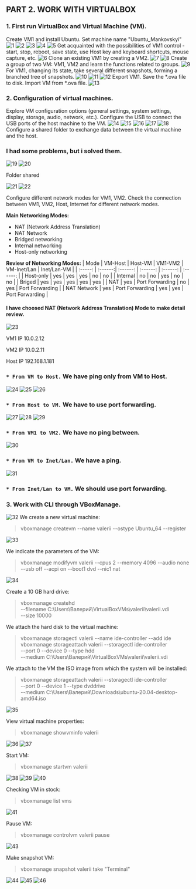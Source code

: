 ## PART 2. WORK WITH VIRTUALBOX

### 1. First run VirtualBox and Virtual Machine (VM).

Create VM1 and install Ubuntu. Set machine name "Ubuntu_Mankovskyi" 
![1](https://github.com/JuniorDevOps/DevOps_online_Kiev_2020Q42021Q1/blob/main/m2/task2.1/part2/screenshots/1.png)
![2](https://github.com/JuniorDevOps/DevOps_online_Kiev_2020Q42021Q1/blob/main/m2/task2.1/part2/screenshots/2.png)
![3](https://github.com/JuniorDevOps/DevOps_online_Kiev_2020Q42021Q1/blob/main/m2/task2.1/part2/screenshots/3.png)
![4](https://github.com/JuniorDevOps/DevOps_online_Kiev_2020Q42021Q1/blob/main/m2/task2.1/part2/screenshots/4.png)
![5](https://github.com/JuniorDevOps/DevOps_online_Kiev_2020Q42021Q1/blob/main/m2/task2.1/part2/screenshots/5.png)
Get acquainted with the possibilities of VM1 control - start, stop, reboot, save state, use Host key and keyboard shortcuts, mouse capture, etc. 
![6](https://github.com/JuniorDevOps/DevOps_online_Kiev_2020Q42021Q1/blob/main/m2/task2.1/part2/screenshots/6.png)
Clone an existing VM1 by creating a VM2.
![7](https://github.com/JuniorDevOps/DevOps_online_Kiev_2020Q42021Q1/blob/main/m2/task2.1/part2/screenshots/7.png)
![8](https://github.com/JuniorDevOps/DevOps_online_Kiev_2020Q42021Q1/blob/main/m2/task2.1/part2/screenshots/8.png)
Create a group of two VM: VM1, VM2 and learn the functions related to groups.
![9](https://github.com/JuniorDevOps/DevOps_online_Kiev_2020Q42021Q1/blob/main/m2/task2.1/part2/screenshots/9.png)
For VM1, changing its state, take several different snapshots, forming a branched tree of snapshots. 
![10](https://github.com/JuniorDevOps/DevOps_online_Kiev_2020Q42021Q1/blob/main/m2/task2.1/part2/screenshots/10.png)
![11](https://github.com/JuniorDevOps/DevOps_online_Kiev_2020Q42021Q1/blob/main/m2/task2.1/part2/screenshots/11.png)
![12](https://github.com/JuniorDevOps/DevOps_online_Kiev_2020Q42021Q1/blob/main/m2/task2.1/part2/screenshots/12.png)
Export VM1. Save the *.ova file to disk. Import VM from *.ova file. 
![13](https://github.com/JuniorDevOps/DevOps_online_Kiev_2020Q42021Q1/blob/main/m2/task2.1/part2/screenshots/13.png)




### 2. Configuration of virtual machines.

Explore VM configuration options (general settings, system settings, display, storage, audio, network, etc.). 
Configure the USB to connect the USB ports of the host machine to the VM.
![14](https://github.com/JuniorDevOps/DevOps_online_Kiev_2020Q42021Q1/blob/main/m2/task2.1/part2/screenshots/14.png)
![15](https://github.com/JuniorDevOps/DevOps_online_Kiev_2020Q42021Q1/blob/main/m2/task2.1/part2/screenshots/15.png)
![16](https://github.com/JuniorDevOps/DevOps_online_Kiev_2020Q42021Q1/blob/main/m2/task2.1/part2/screenshots/16.png)
![17](https://github.com/JuniorDevOps/DevOps_online_Kiev_2020Q42021Q1/blob/main/m2/task2.1/part2/screenshots/17.png)
![18](https://github.com/JuniorDevOps/DevOps_online_Kiev_2020Q42021Q1/blob/main/m2/task2.1/part2/screenshots/18.png)
Configure a shared folder to exchange data between the virtual machine and the host.

### I had some problems, but i solved them. ###
![19](https://github.com/JuniorDevOps/DevOps_online_Kiev_2020Q42021Q1/blob/main/m2/task2.1/part2/screenshots/19.png)
![20](https://github.com/JuniorDevOps/DevOps_online_Kiev_2020Q42021Q1/blob/main/m2/task2.1/part2/screenshots/20.png)

Folder shared

![21](https://github.com/JuniorDevOps/DevOps_online_Kiev_2020Q42021Q1/blob/main/m2/task2.1/part2/screenshots/21.png)
![22](https://github.com/JuniorDevOps/DevOps_online_Kiev_2020Q42021Q1/blob/main/m2/task2.1/part2/screenshots/22.png)

Configure different network modes for VM1, VM2. Check the connection between VM1, VM2, Host, Internet for different network modes.

**Main Networking Modes:**

* NAT (Network Address Translation)
* NAT Network
* Bridged networking
* Internal networking
* Host-only networking  

 **Review of Networking Modes:**
| Mode | VM-Host | Host-VM | VM1-VM2 | VM-Inet/Lan | Inet/Lan-VM |
| :-----: | :------:| :------: | :------: | :------: | :------: |
| Host-only | yes | yes | yes | no | no |
| Internal | no | no | yes | no | no |
| Briged | yes | yes | yes | yes | yes |
| NAT | yes | Port Forwarding | no | yes | Port Forwarding |
| NAT Network | yes | Port Forwarding | yes | yes | Port Forwarding |

#### I have choosed NAT (Network Address Translation)  Mode to make detail review.
 ![23](https://github.com/JuniorDevOps/DevOps_online_Kiev_2020Q42021Q1/blob/main/m2/task2.1/part2/screenshots/23.png)
 
VM1 IP 10.0.2.12

VM2 IP 10.0.2.11

Host IP 192.168.1.181

### `* From VM to Host.` We have ping only from VM to Host. 
![24](https://github.com/JuniorDevOps/DevOps_online_Kiev_2020Q42021Q1/blob/main/m2/task2.1/part2/screenshots/24.png)
![25](https://github.com/JuniorDevOps/DevOps_online_Kiev_2020Q42021Q1/blob/main/m2/task2.1/part2/screenshots/25.png)
![26](https://github.com/JuniorDevOps/DevOps_online_Kiev_2020Q42021Q1/blob/main/m2/task2.1/part2/screenshots/26.png)
### `* From Host to VM.` We have to use port forwarding.
![27](https://github.com/JuniorDevOps/DevOps_online_Kiev_2020Q42021Q1/blob/main/m2/task2.1/part2/screenshots/27.png)
![28](https://github.com/JuniorDevOps/DevOps_online_Kiev_2020Q42021Q1/blob/main/m2/task2.1/part2/screenshots/28.png)
![29](https://github.com/JuniorDevOps/DevOps_online_Kiev_2020Q42021Q1/blob/main/m2/task2.1/part2/screenshots/29.png)
### `* From VM1 to VM2.` We have no ping between.
![30](https://github.com/JuniorDevOps/DevOps_online_Kiev_2020Q42021Q1/blob/main/m2/task2.1/part2/screenshots/30.png)
### `* From VM to Inet/Lan.` We have a ping.
![31](https://github.com/JuniorDevOps/DevOps_online_Kiev_2020Q42021Q1/blob/main/m2/task2.1/part2/screenshots/31.png)
### `* From Inet/Lan to VM.` We should use port forwarding.




### 3. Work with CLI through VBoxManage.

![32](https://github.com/JuniorDevOps/DevOps_online_Kiev_2020Q42021Q1/blob/main/m2/task2.1/part2/screenshots/32.png)
We create a new virtual machine:
> vboxmanage createvm --name valerii --ostype Ubuntu_64 --register

![33](https://github.com/JuniorDevOps/DevOps_online_Kiev_2020Q42021Q1/blob/main/m2/task2.1/part2/screenshots/33.png)

We indicate the parameters of the VM:
> vboxmanage modifyvm valerii --cpus 2 --memory 4096 --audio none \
  --usb off --acpi on --boot1 dvd --nic1 nat

![34](https://github.com/JuniorDevOps/DevOps_online_Kiev_2020Q42021Q1/blob/main/m2/task2.1/part2/screenshots/34.png)

Create a 10 GB hard drive:

> vboxmanage createhd \
  --filename C:\Users\Валерий\VirtualBoxVMs\valerii\valerii.vdi \
  --size 10000

We attach the hard disk to the virtual machine:

> vboxmanage storagectl valerii --name ide-controller --add ide
vboxmanage storageattach valerii --storagectl ide-controller \
  --port 0 --device 0 --type hdd \
--medium C:\Users\Валерий\VirtualBoxVMs\valerii\valerii.vdi

We attach to the VM the ISO image from which the system will be installed:

> vboxmanage storageattach valerii --storagectl ide-controller \
  --port 0 --device 1 --type dvddrive \
  --medium C:\Users\Валерий\Downloads\ubuntu-20.04-desktop-amd64.iso

![35](https://github.com/JuniorDevOps/DevOps_online_Kiev_2020Q42021Q1/blob/main/m2/task2.1/part2/screenshots/35.png)

View virtual machine properties:

> vboxmanage showvminfo valerii

![36](https://github.com/JuniorDevOps/DevOps_online_Kiev_2020Q42021Q1/blob/main/m2/task2.1/part2/screenshots/36.png)
![37](https://github.com/JuniorDevOps/DevOps_online_Kiev_2020Q42021Q1/blob/main/m2/task2.1/part2/screenshots/37.png)

Start VM:

> vboxmanage startvm valerii

![38](https://github.com/JuniorDevOps/DevOps_online_Kiev_2020Q42021Q1/blob/main/m2/task2.1/part2/screenshots/38.png)
![39](https://github.com/JuniorDevOps/DevOps_online_Kiev_2020Q42021Q1/blob/main/m2/task2.1/part2/screenshots/39.png)
![40](https://github.com/JuniorDevOps/DevOps_online_Kiev_2020Q42021Q1/blob/main/m2/task2.1/part2/screenshots/40.png)

Checking VM in stock:

> vboxmanage list vms

![41](https://github.com/JuniorDevOps/DevOps_online_Kiev_2020Q42021Q1/blob/main/m2/task2.1/part2/screenshots/41.png)

Pause VM:

> vboxmanage controlvm valerii pause

![43](https://github.com/JuniorDevOps/DevOps_online_Kiev_2020Q42021Q1/blob/main/m2/task2.1/part2/screenshots/43.png)

Make snapshot VM:

> vboxmanage snapshot valerii take "Terminal"

![44](https://github.com/JuniorDevOps/DevOps_online_Kiev_2020Q42021Q1/blob/main/m2/task2.1/part2/screenshots/44.png)
![45](https://github.com/JuniorDevOps/DevOps_online_Kiev_2020Q42021Q1/blob/main/m2/task2.1/part2/screenshots/44.png)
![46](https://github.com/JuniorDevOps/DevOps_online_Kiev_2020Q42021Q1/blob/main/m2/task2.1/part2/screenshots/46.png)

